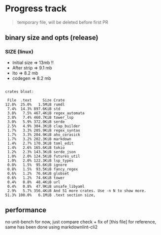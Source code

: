 # Progress track

> temporary file, will be deleted before first PR

## binary size and opts (release)

### SIZE (linux)

- Initial size => 13mb !!
- After strip => 9.1 mb
- lto => 8.2 mb
- codegen => 8.2 mb

```x

crates bloat:

 File  .text     Size Crate
12.8%  25.0%   1.5MiB rumdl
 7.4%  14.3% 897.6KiB std
 3.8%   7.5% 467.4KiB regex_automata
 3.8%   7.4% 460.7KiB tower_lsp
 3.0%   5.9% 372.0KiB serde
 2.5%   4.9% 304.3KiB clap_builder
 1.7%   3.3% 205.9KiB regex_syntax
 1.7%   3.3% 204.9KiB aho_corasick
 1.7%   3.2% 202.3KiB markdown
 1.4%   2.7% 170.3KiB toml_edit
 1.4%   2.6% 165.6KiB tokio
 1.2%   2.3% 143.3KiB serde_json
 1.0%   2.0% 124.5KiB futures_util
 1.0%   2.0% 122.3KiB lsp_types
 0.8%   1.5%  95.6KiB ignore
 0.8%   1.5%  93.5KiB fancy_regex
 0.6%   1.2%  76.6KiB globset
 0.6%   1.2%  74.6KiB tower
 0.4%   0.8%  48.4KiB url
 0.4%   0.8%  47.9KiB unsafe_libyaml
 2.9%   5.7% 356.4KiB And 51 more crates. Use -n N to show more.
51.3% 100.0%   6.1MiB .text section size,

```

## performance

no unit-bench for now, just compare check + fix of [this file]
for reference, same has been done using markdownlint-cli2
